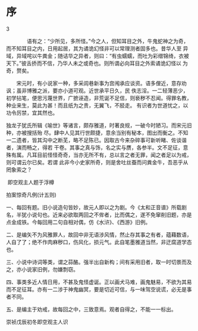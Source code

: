 # 序

3

　　　　语有之：“少所见，多所怪。”今之人，但知耳目之外，牛鬼蛇神之为奇，而不知耳目之内，日用起居，其为谲诡幻怪非可以常理测者固多也。昔华人至 异域，异域咤以牛粪金；随诘华之异者，则曰：“有虫蠕蠕，而吐为彩缯锦绮，衣被天下。”彼舌挢而不信，乃华人未之或奇也。则所谓必向耳目之外索谲诡幻怪以 为奇，赘矣。

　　宋元时，有小说家一种，多采闾巷新事为宫闱承应谈资。语多俚近，意存劝讽；虽非博雅之派，要亦小道可观。近世承平日久，民 佚志淫。一二轻薄恶少，初学拈笔，便思污蔑世界，广摭诬造，非荒诞不足信，则亵秽不忍闻。得罪名教，种业来生，莫此为甚！而且纸为之贵，无翼飞，不胫走。 有识者为世道忧之，以功令厉禁，宜其然也。

  独龙子犹氏所辑《喻世》等诸言，颇存雅道，时著良规，一破今时陋习。而宋元旧种，亦被搜括殆 尽。肆中人见其行世颇捷，意余当别有秘本，图出而衡之。不知一二遗者，皆其沟中之断芜，略不足陈已。因取古今来杂碎事可新听睹、佐谈谐者，演而畅之，得若 干卷。其事之真与饰，名之实与赝，各参半。文不足征，意殊有属。凡耳目前怪怪奇奇，当亦无所不有，总以言之者无罪，闻之者足以为戒，则可谓云尔已矣。若谓 此非今小史家所奇，则是舍吐丝蚕而问粪金牛，吾恶乎从罔象索之？

​	即空观主人题于浮樽



拍案惊奇凡例(计五则)

一、每回有题。旧小说造句皆妙，故元人即以之为剧。今《太和正音谱》所载剧名，半犹小说句也。近来必欲取两回之不侔者，比而偶之，遂不免窜削旧题，亦是点金成铁。今每回用二句自相对偶，仿《水浒》、《西游》旧例。

二、是编矢不为风雅罪人，故回中非无语涉风情，然止存其事之有者，蕴藉数语，人自了了；绝不作肉麻秽口，伤风化，损元气。此自笔墨雅道当然，非迂腐道学态也。

三、小说中诗词等类，谓之蒜酪。强半出自新构；间有采用旧者，取一时切景而及之，亦小说家旧例，勿嫌剽窃。

四、事类多近人情日用，不甚及鬼怪虚诞。正以画犬马难，画鬼魅易，不欲为其易而不足征耳。亦有一二涉于神鬼幽冥，要是切近可信，与一味驾空说谎，必无是事者不同。

五、是编主于劝戒，故每回之中，三致意焉。观者自得之，不能一一标出。

崇祯戊辰初冬即空观主人识